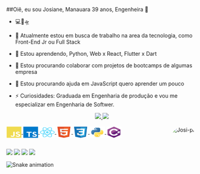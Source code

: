 ##Oiê, eu sou Josiane, Manauara 39 anos, Engenheira 🖖
- 💻🚀🛸

- 🔭 Atualmente estou em busca de trabalho na area da tecnologia, como Front-End Jr ou Full Stack
- 🌱 Estou aprendendo, Python, Web x React, Flutter x Dart
- 👯 Estou procurando colaborar com projetos de bootcamps de algumas empresa
- 🤔 Estou procurando ajuda em JavaScript quero aprender um pouco
- ⚡ Curiosidades: Graduada em Engenharia de produção e vou me especializar em Engenharia de Softwer. 
<div align="center">
  <a href="https://github.com/josyeng2022yuna">
  <img height="180em" src="https://github-readme-stats.vercel.app/api?username=josyeng2022yuna&show_icons=true&theme=dracula&include_all_commits=true&count_private=true"/>
  <img height="180em" src="https://github-readme-stats.vercel.app/api/top-langs/?username=josyeng2022yuna&layout=compact&langs_count=7&theme=dracula"/> 
</div>
<div style="display: inline_block"><br>
  <img align="center" alt="Josi-Js" height="30" width="40" src="https://raw.githubusercontent.com/devicons/devicon/master/icons/javascript/javascript-plain.svg">
  <img align="center" alt="Josi-Ts" height="30" width="40" src="https://raw.githubusercontent.com/devicons/devicon/master/icons/typescript/typescript-plain.svg">
  <img align="center" alt="Josi-React" height="30" width="40" src="https://raw.githubusercontent.com/devicons/devicon/master/icons/react/react-original.svg">
  <img align="center" alt="Josi-HTML" height="30" width="40" src="https://raw.githubusercontent.com/devicons/devicon/master/icons/html5/html5-original.svg">
  <img align="center" alt="Josi-CSS" height="30" width="40" src="https://raw.githubusercontent.com/devicons/devicon/master/icons/css3/css3-original.svg">
  <img align="center" alt="Josi-Python" height="30" width="40" src="https://raw.githubusercontent.com/devicons/devicon/master/icons/python/python-original.svg">
  <img align="center" alt="Josi-Csharp" height="30" width="40" src="https://raw.githubusercontent.com/devicons/devicon/master/icons/csharp/csharp-original.svg">
  <img align="right" alt="Josi-pic" height="150" style="border-radius:50px;" src="https://share-cdn.picrew.me/shareImg/org/202202/338224_9bueUZ6b.png">
</div>

##

</div>
  <a href="https://discord.gg/josy#0840" target="_blank"><img src="https://img.shields.io/badge/Discord-7289DA?style=for-the-badge&logo=discord&logoColor=white" target="_blank"></a> 
  <a href = "mailto:josylima.2702.lima@gmail.com"><img src="https://img.shields.io/badge/-Gmail-%23333?style=for-the-badge&logo=gmail&logoColor=white" target="_blank"></a>
  <a href="https://www.linkedin.com/in/josiane-lima-oliveira" target="_blank"><img src="https://img.shields.io/badge/-LinkedIn-%230077B5?style=for-the-badge&logo=linkedin&logoColor=white" target="_blank"></a> 
  <a href="https://instagram.com/josianelimadeoliveira_" target="_blank"><img src="https://img.shields.io/badge/-Instagram-%23E4405F?style=for-the-badge&logo=instagram&logoColor=white" target="_blank"></a>
  
  ![Snake animation](https://github.com/josyeng2022yuna/josyeng2022yuna/blob/output/github-contribution-grid-snake.svg)
  
</div>
